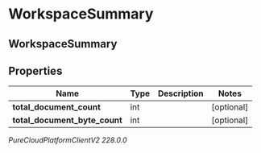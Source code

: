 # WorkspaceSummary

## WorkspaceSummary

## Properties

|Name | Type | Description | Notes|
|------------ | ------------- | ------------- | -------------|
| **total_document_count** | int |  | [optional] |
| **total_document_byte_count** | int |  | [optional] |



_PureCloudPlatformClientV2 228.0.0_
